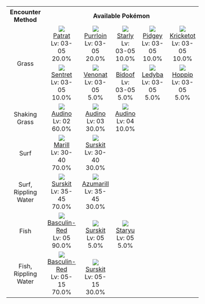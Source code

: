 <table><tr><th colspan="1">Encounter Method</th><th colspan="5" style = "text-align: center;">Available Pokémon</th></tr>
<tr><td rowspan="2" style="vertical-align: middle; word-wrap: break-word; text-align: center;">Grass</td><td style="text-align: center; vertical-align: bottom;"> <img src="https://smilingzero.github.io/BlazeBlack2ReduxWiki/img/animated/504.gif"> <br> <a href="https://smilingzero.github.io/BlazeBlack2ReduxWiki/pokemons/504">Patrat</a> <br> Lv: 03-05 <br> 20.0% </td><td style="text-align: center; vertical-align: bottom;"> <img src="https://smilingzero.github.io/BlazeBlack2ReduxWiki/img/animated/509.gif"> <br> <a href="https://smilingzero.github.io/BlazeBlack2ReduxWiki/pokemons/509">Purrloin</a> <br> Lv: 03-05 <br> 20.0% </td><td style="text-align: center; vertical-align: bottom;"> <img src="https://smilingzero.github.io/BlazeBlack2ReduxWiki/img/animated/396.gif"> <br> <a href="https://smilingzero.github.io/BlazeBlack2ReduxWiki/pokemons/396">Starly</a> <br> Lv: 03-05 <br> 10.0% </td><td style="text-align: center; vertical-align: bottom;"> <img src="https://smilingzero.github.io/BlazeBlack2ReduxWiki/img/animated/16.gif"> <br> <a href="https://smilingzero.github.io/BlazeBlack2ReduxWiki/pokemons/016">Pidgey</a> <br> Lv: 03-05 <br> 10.0% </td><td style="text-align: center; vertical-align: bottom;"> <img src="https://smilingzero.github.io/BlazeBlack2ReduxWiki/img/animated/401.gif"> <br> <a href="https://smilingzero.github.io/BlazeBlack2ReduxWiki/pokemons/401">Kricketot</a> <br> Lv: 03-05 <br> 10.0% </td></tr>
<tr><td style="text-align: center; vertical-align: bottom;"> <img src="https://smilingzero.github.io/BlazeBlack2ReduxWiki/img/animated/161.gif"> <br> <a href="https://smilingzero.github.io/BlazeBlack2ReduxWiki/pokemons/161">Sentret</a> <br> Lv: 03-05 <br> 10.0% </td><td style="text-align: center; vertical-align: bottom;"> <img src="https://smilingzero.github.io/BlazeBlack2ReduxWiki/img/animated/48.gif"> <br> <a href="https://smilingzero.github.io/BlazeBlack2ReduxWiki/pokemons/048">Venonat</a> <br> Lv: 03-05 <br> 5.0% </td><td style="text-align: center; vertical-align: bottom;"> <img src="https://smilingzero.github.io/BlazeBlack2ReduxWiki/img/animated/399.gif"> <br> <a href="https://smilingzero.github.io/BlazeBlack2ReduxWiki/pokemons/399">Bidoof</a> <br> Lv: 03-05 <br> 5.0% </td><td style="text-align: center; vertical-align: bottom;"> <img src="https://smilingzero.github.io/BlazeBlack2ReduxWiki/img/animated/165.gif"> <br> <a href="https://smilingzero.github.io/BlazeBlack2ReduxWiki/pokemons/165">Ledyba</a> <br> Lv: 03-05 <br> 5.0% </td><td style="text-align: center; vertical-align: bottom;"> <img src="https://smilingzero.github.io/BlazeBlack2ReduxWiki/img/animated/187.gif"> <br> <a href="https://smilingzero.github.io/BlazeBlack2ReduxWiki/pokemons/187">Hoppip</a> <br> Lv: 03-05 <br> 5.0% </td></tr>
<tr><td rowspan="1" style="vertical-align: middle; word-wrap: break-word; text-align: center;">Shaking Grass</td><td style="text-align: center; vertical-align: bottom;"> <img src="https://smilingzero.github.io/BlazeBlack2ReduxWiki/img/animated/531.gif"> <br> <a href="https://smilingzero.github.io/BlazeBlack2ReduxWiki/pokemons/531">Audino</a> <br> Lv: 02 <br> 60.0% </td><td style="text-align: center; vertical-align: bottom;"> <img src="https://smilingzero.github.io/BlazeBlack2ReduxWiki/img/animated/531.gif"> <br> <a href="https://smilingzero.github.io/BlazeBlack2ReduxWiki/pokemons/531">Audino</a> <br> Lv: 03 <br> 30.0% </td><td style="text-align: center; vertical-align: bottom;"> <img src="https://smilingzero.github.io/BlazeBlack2ReduxWiki/img/animated/531.gif"> <br> <a href="https://smilingzero.github.io/BlazeBlack2ReduxWiki/pokemons/531">Audino</a> <br> Lv: 04 <br> 10.0% </td><td></td><td></td></tr>
<tr><td rowspan="1" style="vertical-align: middle; word-wrap: break-word; text-align: center;">Surf</td><td style="text-align: center; vertical-align: bottom;"> <img src="https://smilingzero.github.io/BlazeBlack2ReduxWiki/img/animated/183.gif"> <br> <a href="https://smilingzero.github.io/BlazeBlack2ReduxWiki/pokemons/183">Marill</a> <br> Lv: 30-40 <br> 70.0% </td><td style="text-align: center; vertical-align: bottom;"> <img src="https://smilingzero.github.io/BlazeBlack2ReduxWiki/img/animated/283.gif"> <br> <a href="https://smilingzero.github.io/BlazeBlack2ReduxWiki/pokemons/283">Surskit</a> <br> Lv: 30-40 <br> 30.0% </td><td></td><td></td><td></td></tr>
<tr><td rowspan="1" style="vertical-align: middle; word-wrap: break-word; text-align: center;">Surf, Rippling Water</td><td style="text-align: center; vertical-align: bottom;"> <img src="https://smilingzero.github.io/BlazeBlack2ReduxWiki/img/animated/283.gif"> <br> <a href="https://smilingzero.github.io/BlazeBlack2ReduxWiki/pokemons/283">Surskit</a> <br> Lv: 35-45 <br> 70.0% </td><td style="text-align: center; vertical-align: bottom;"> <img src="https://smilingzero.github.io/BlazeBlack2ReduxWiki/img/animated/184.gif"> <br> <a href="https://smilingzero.github.io/BlazeBlack2ReduxWiki/pokemons/184">Azumarill</a> <br> Lv: 35-45 <br> 30.0% </td><td></td><td></td><td></td></tr>
<tr><td rowspan="1" style="vertical-align: middle; word-wrap: break-word; text-align: center;">Fish</td><td style="text-align: center; vertical-align: bottom;"> <img src="https://smilingzero.github.io/BlazeBlack2ReduxWiki/img/animated/550-red.gif"> <br> <a href="https://smilingzero.github.io/BlazeBlack2ReduxWiki/pokemons/550">Basculin-Red</a> <br> Lv: 05 <br> 90.0% </td><td style="text-align: center; vertical-align: bottom;"> <img src="https://smilingzero.github.io/BlazeBlack2ReduxWiki/img/animated/283.gif"> <br> <a href="https://smilingzero.github.io/BlazeBlack2ReduxWiki/pokemons/283">Surskit</a> <br> Lv: 05 <br> 5.0% </td><td style="text-align: center; vertical-align: bottom;"> <img src="https://smilingzero.github.io/BlazeBlack2ReduxWiki/img/animated/120.gif"> <br> <a href="https://smilingzero.github.io/BlazeBlack2ReduxWiki/pokemons/120">Staryu</a> <br> Lv: 05 <br> 5.0% </td><td></td><td></td></tr>
<tr><td rowspan="1" style="vertical-align: middle; word-wrap: break-word; text-align: center;">Fish, Rippling Water</td><td style="text-align: center; vertical-align: bottom;"> <img src="https://smilingzero.github.io/BlazeBlack2ReduxWiki/img/animated/550-red.gif"> <br> <a href="https://smilingzero.github.io/BlazeBlack2ReduxWiki/pokemons/550">Basculin-Red</a> <br> Lv: 05-15 <br> 70.0% </td><td style="text-align: center; vertical-align: bottom;"> <img src="https://smilingzero.github.io/BlazeBlack2ReduxWiki/img/animated/283.gif"> <br> <a href="https://smilingzero.github.io/BlazeBlack2ReduxWiki/pokemons/283">Surskit</a> <br> Lv: 05-15 <br> 30.0% </td><td></td><td></td><td></td></tr></table>